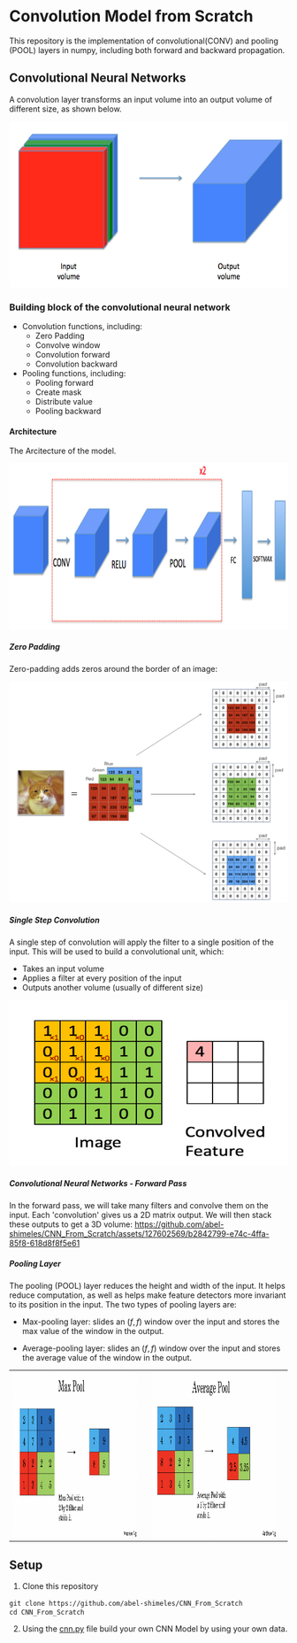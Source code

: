 # Convolution Model from Scratch

This repository is the implementation of convolutional(CONV) and pooling (POOL) layers in numpy, including both forward and backward propagation.

## Convolutional Neural Networks

A convolution layer transforms an input volume into an output volume of different size, as shown below. 

<center><img src="images/conv_nn.png" style="width:600px;height:300px;"></center>

### Building block of the convolutional neural network

- Convolution functions, including:
    * Zero Padding
    * Convolve window 
    * Convolution forward
    * Convolution backward
- Pooling functions, including:
    * Pooling forward
    * Create mask 
    * Distribute value
    * Pooling backward

#### Architecture
The Arcitecture of the model.

<center><img src="images/model.png" style="width:600px;height:300px;"></center>

##### Zero Padding
Zero-padding adds zeros around the border of an image:
<center><img src="images/PAD.png" style="width:600px;height:400px;"></center>

##### Single Step Convolution
A single step of convolution will apply the filter to a single position of the input. This will be used to build a convolutional unit, which: 

- Takes an input volume 
- Applies a filter at every position of the input
- Outputs another volume (usually of different size)
<center><img src="images/Convolution_schematic.gif" style="width:600px;height:300px;"></center>

##### Convolutional Neural Networks - Forward Pass
In the forward pass, we will take many filters and convolve them on the input. Each 'convolution' gives us a 2D matrix output. We will then stack these outputs to get a 3D volume:
https://github.com/abel-shimeles/CNN_From_Scratch/assets/127602569/b2842799-e74c-4ffa-85f8-618d8f8f5e61

##### Pooling Layer
The pooling (POOL) layer reduces the height and width of the input. It helps reduce computation, as well as helps make feature detectors more invariant to its position in the input. The two types of pooling layers are: 

- Max-pooling layer: slides an ($f, f$) window over the input and stores the max value of the window in the output.

- Average-pooling layer: slides an ($f, f$) window over the input and stores the average value of the window in the output.

<table>
<td>
<img src="images/max_pool1.png" style="width:500px;height:300px;">
<td>

<td>
<img src="images/a_pool.png" style="width:500px;height:300px;">
<td>
</table>


## Setup
1. Clone this repository

```shell
git clone https://github.com/abel-shimeles/CNN_From_Scratch
cd CNN_From_Scratch
```

2. Using the [cnn.py](cnn.py) file build your own CNN Model by using your own data.



